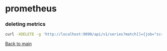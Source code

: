 # prometheus

### deleting metrics

```bash
curl -XDELETE -g 'http://localhost:9090/api/v1/series?match[]={job="script-exporter",script=~"ea-script"}'
```

[Back to main](README.md)